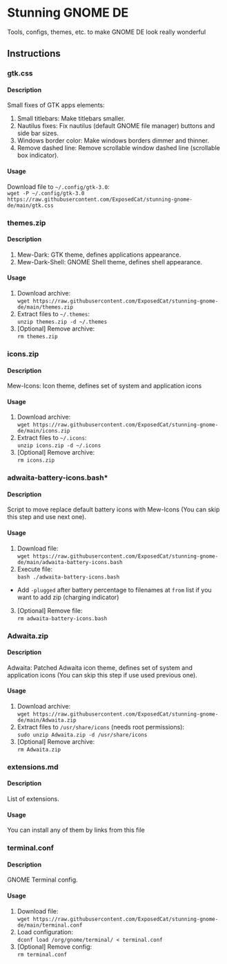 # Stunning GNOME DE
Tools, configs, themes, etc. to make GNOME DE look really wonderful 
## Instructions
### gtk.css
#### Description
Small fixes of GTK apps elements:
1. Small titlebars: Make titlebars smaller.
2. Nautilus fixes: Fix nautilus (default GNOME file manager) buttons and side bar sizes.
3. Windows border color: Make windows borders dimmer and thinner.
4. Remove dashed line: Remove scrollable window dashed line (scrollable box indicator).
#### Usage
Download file to `~/.config/gtk-3.0`:  
`wget -P ~/.config/gtk-3.0 https://raw.githubusercontent.com/ExposedCat/stunning-gnome-de/main/gtk.css`
### themes.zip
#### Description
1. Mew-Dark: GTK theme, defines applications appearance.
2. Mew-Dark-Shell: GNOME Shell theme, defines shell appearance.
#### Usage
1. Download archive:  
`wget https://raw.githubusercontent.com/ExposedCat/stunning-gnome-de/main/themes.zip`
2. Extract files to `~/.themes`:  
`unzip themes.zip -d ~/.themes`
3. \[Optional] Remove archive:  
`rm themes.zip`
### icons.zip
#### Description
Mew-Icons: Icon theme, defines set of system and application icons
#### Usage
1. Download archive:  
`wget https://raw.githubusercontent.com/ExposedCat/stunning-gnome-de/main/icons.zip`
2. Extract files to `~/.icons`:  
`unzip icons.zip -d ~/.icons`
3. \[Optional] Remove archive:  
`rm icons.zip`
### adwaita-battery-icons.bash*
#### Description
Script to move replace default battery icons with Mew-Icons (You can skip this step and use next one).
#### Usage
1. Download file:  
`wget https://raw.githubusercontent.com/ExposedCat/stunning-gnome-de/main/adwaita-battery-icons.bash`
2. Execute file:  
`bash ./adwaita-battery-icons.bash`
* Add `-plugged` after battery percentage to filenames at `from` list if you want to add zip (charging indicator)
3. \[Optional] Remove file:  
`rm adwaita-battery-icons.bash`
### Adwaita.zip
#### Description
Adwaita: Patched Adwaita icon theme, defines set of system and application icons (You can skip this step if use used previous one).
#### Usage
1. Download archive:  
`wget https://raw.githubusercontent.com/ExposedCat/stunning-gnome-de/main/Adwaita.zip`
2. Extract files to `/usr/share/icons` (needs root permissions):  
`sudo unzip Adwaita.zip -d /usr/share/icons`
3. \[Optional] Remove archive:  
`rm Adwaita.zip`
### extensions.md
#### Description
List of extensions.
#### Usage
You can install any of them by links from this file
### terminal.conf
#### Description
GNOME Terminal config.
#### Usage
1. Download file:  
`wget https://raw.githubusercontent.com/ExposedCat/stunning-gnome-de/main/terminal.conf`
2. Load configuration:  
`dconf load /org/gnome/terminal/ < terminal.conf`
3. \[Optional] Remove config:  
`rm terminal.conf`
